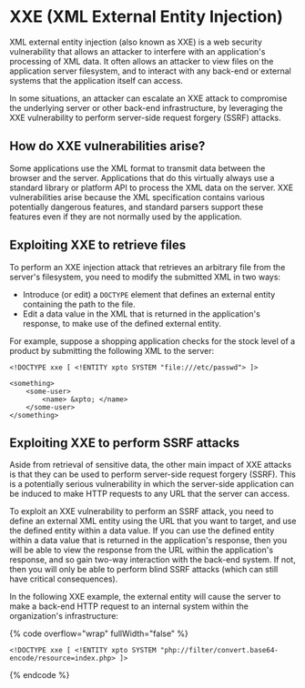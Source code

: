 # XXE (XML External Entity Injection)

XML external entity injection (also known as XXE) is a web security vulnerability that allows an attacker to interfere with an application's processing of XML data. It often allows an attacker to view files on the application server filesystem, and to interact with any back-end or external systems that the application itself can access.

In some situations, an attacker can escalate an XXE attack to compromise the underlying server or other back-end infrastructure, by leveraging the XXE vulnerability to perform server-side request forgery (SSRF) attacks.

## How do XXE vulnerabilities arise?

Some applications use the XML format to transmit data between the browser and the server. Applications that do this virtually always use a standard library or platform API to process the XML data on the server. XXE vulnerabilities arise because the XML specification contains various potentially dangerous features, and standard parsers support these features even if they are not normally used by the application.

## Exploiting XXE to retrieve files

To perform an XXE injection attack that retrieves an arbitrary file from the server's filesystem, you need to modify the submitted XML in two ways:

- Introduce (or edit) a `DOCTYPE` element that defines an external entity containing the path to the file.
- Edit a data value in the XML that is returned in the application's response, to make use of the defined external entity.

For example, suppose a shopping application checks for the stock level of a product by submitting the following XML to the server:

```
<!DOCTYPE xxe [ <!ENTITY xpto SYSTEM "file:///etc/passwd"> ]>

<something>
	<some-user>
		<name> &xpto; </name>
	</some-user>
</something>
```

## Exploiting XXE to perform SSRF attacks

Aside from retrieval of sensitive data, the other main impact of XXE attacks is that they can be used to perform server-side request forgery (SSRF). This is a potentially serious vulnerability in which the server-side application can be induced to make HTTP requests to any URL that the server can access.

To exploit an XXE vulnerability to perform an SSRF attack, you need to define an external XML entity using the URL that you want to target, and use the defined entity within a data value. If you can use the defined entity within a data value that is returned in the application's response, then you will be able to view the response from the URL within the application's response, and so gain two-way interaction with the back-end system. If not, then you will only be able to perform blind SSRF attacks (which can still have critical consequences).

In the following XXE example, the external entity will cause the server to make a back-end HTTP request to an internal system within the organization's infrastructure:

{% code overflow="wrap" fullWidth="false" %}
```
<!DOCTYPE xxe [ <!ENTITY xpto SYSTEM "php://filter/convert.base64-encode/resource=index.php> ]>
```
{% endcode %}

